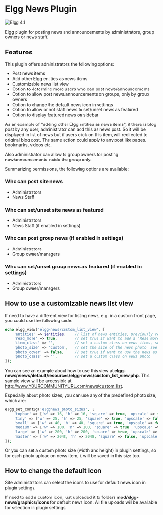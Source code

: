 # Elgg News Plugin

![Elgg 4.1](https://img.shields.io/badge/Elgg-4.1-orange.svg?style=flat-square)

Elgg plugin for posting news and announcements by administrators, group owners or news staff.

## Features

This plugin offers administrators the following options:

- Post news items
- Add other Elgg entities as news items
- Customizable news list view
- Option to determine more users who can post news/announcements
- Option to allow post news/announcements on groups, only by group owners
- Option to change the default news icon in settings
- Option to allow or not staff news to set/unset news as featured
- Option to display featured news on sidebar

As an example of "adding other Elgg entities as news items", if there is blog post by any user, administrator can add this as news post. So it will be displayed in list of news but if users click on this item, will redirected to original blog post. The same action could apply to any post like pages, bookmarks, videos etc. 

Also administrator can allow to group owners for posting new/announcements inside the group only.

Summarizing permissions, the following options are available:

### Who can post site news

- Administrators
- News Staff

### Who can set/unset site news as featured

- Administrators
- News Staff (if enabled in settings)

### Who can post group news (if enabled in settings)

- Administrators
- Group owner/managers

### Who can set/unset group news as featured (if enabled in settings)

- Administrators
- Group owner/managers

## How to use a customizable news list view

If need to have a different view for listing news, e.g. in a custom front page, you could use the following code:

```php
echo elgg_view('elgg-news/custom_list_view', [
    'entities' => $entities,    // list of news entities, previously retrieved
    'read_more' => true,        // set true if want to add a "Read more" link for each news item
    'item_class' => '',         // set a custom class on news items, so it could be customized through CSS
    'photo_size' => 'custom',   // set the size of the news photo, see more details below
    'photo_cover' => false,     // set true if want to use the news as cover image, otherwise it will be displayed inline with title and intro
    'photo_class' => '',        // set a custom class on news photo
]);
```

You can see an example about how to use this view at **elgg-news/views/default/resources/elgg-news/custom_list_view.php**. This sample view will be accessible at http://www.YOURCOMMUNITYURL.com/news/custom_list.

Especially about photo sizes, you can use any of the predefined photo size, which are:

```php
elgg_set_config('elggnews_photo_sizes', [
    'topbar' => ['w' => 16, 'h' => 16, 'square' => true, 'upscale' => false],
    'tiny' => ['w' => 25, 'h' => 25, 'square' => true, 'upscale' => false],
    'small' => ['w' => 40, 'h' => 40, 'square' => true, 'upscale' => false],
    'medium' => ['w' => 100, 'h' => 100, 'square' => true, 'upscale' => false],
    'large' => ['w' => 200, 'h' => 200, 'square' => true, 'upscale' => false],
    'master' => ['w' => 2048, 'h' => 2048, 'square' => false, 'upscale' => false],
]);
```

Or you can set a custom photo size (width and height) in plugin settings, so for each photo upload on news item, it will be saved in this size too.

## How to change the default icon

Site administrators can select the icons to use for default news icon in plugin settings.

If need to add a custom icon, just uploaded it to folders **mod/elgg-news/graphics/icons** for default news icon. All file uploads will be available for selection in plugin settings.
